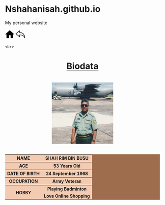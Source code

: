 # Nshahanisah.github.io
My personal website
<html>

<head>
<link rel="stylesheet" type="text/css" href="father.css" father.css/>
<title>Father</title>
</head>


<a name="home"></a>

<body>
<a href="home.html"><img src="photo/home.png" width="30" height="30"><Home></a>
<a href="myfamily.html"><img src="photo/back.png" width="30" height="30"><back></a>
  
    <br>
  <center>

<h1><u>Biodata</u></h1>
<br>
<img src="photo/father.jpg" width="200" height="200">
<br><br>

<div class="table">
<center>
<table border="0.5" height="30% "width="50%" align="center" valign="middle" cellpadding="10" cellspacing="2" bgcolor="#9E6D4E">

<tr align="center" bgcolor="#F3CBB2">
 <th>NAME</th>
 <th>SHAH RIM BIN BUSU</th>
</tr>

<tr align="center" bgcolor="#F3CBB2">
 <th>AGE</th>
 <th>53 Years Old</th>
</tr>

<tr align="center" bgcolor="#F3CBB2">
 <th>DATE OF BIRTH</th>
 <th>24 September 1968</th>
</tr>

<tr align="center" bgcolor="#F3CBB2">
 <th>OCCUPATION</th>
 <th>Army Veteran</th>
</tr>

<tr align="center" bgcolor="#F3CBB2">
 <th rowspan="2">HOBBY</th>
 <th>Playing Badminton</th>

 <tr align="center" bgcolor="#F3CBB2">
 <td><b>Love Online Shopping</b></td>
</tr>


</div>
</selection>
</body>
</html>
